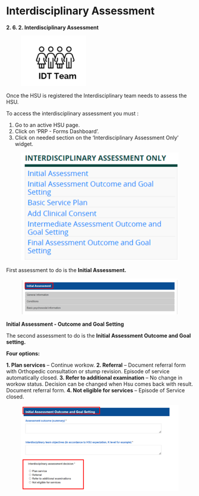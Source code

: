 # Interdisciplinary Assessment

**2. 6. 2. Interdisciplinary Assessment**

<figure><img src="../../../.gitbook/assets/image (78).png" alt=""><figcaption></figcaption></figure>

Once the HSU is registered the Interdisciplinary team needs to assess the HSU.

To access the interdisciplinary assessment you must :

1. Go to an active HSU page.
2. Click on ‘PRP - Forms Dashboard’.
3. Click on needed section on the ‘Interdisciplinary Assessment Only’ widget.

<figure><img src="../../../.gitbook/assets/image (79).png" alt=""><figcaption></figcaption></figure>

First assessment to do is the **Initial Assessment.**

<figure><img src="../../../.gitbook/assets/image (80).png" alt=""><figcaption></figcaption></figure>

**Initial Assessment - Outcome and Goal Setting**

The second assessment to do is the **Initial Assessment Outcome and Goal setting.**

**Four options:**

**1. Plan services** – Continue workow. **2. Referral** – Document referral form with Orthopedic consultation or stump revision. Episode of service automatically closed. **3. Refer to additional examination** – No change in workow status. Decision can be changed when Hsu comes back with result. Document referral form. **4. Not eligible for services** – Episode of Service closed.

<figure><img src="../../../.gitbook/assets/image (82).png" alt=""><figcaption></figcaption></figure>

